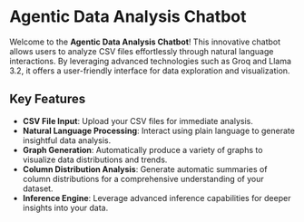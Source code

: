 # Agentic Data Analysis Chatbot

Welcome to the **Agentic Data Analysis Chatbot**! This innovative chatbot allows users to analyze CSV files effortlessly through natural language interactions. By leveraging advanced technologies such as Groq and Llama 3.2, it offers a user-friendly interface for data exploration and visualization.

## Key Features

- **CSV File Input**: Upload your CSV files for immediate analysis.
- **Natural Language Processing**: Interact using plain language to generate insightful data analysis.
- **Graph Generation**: Automatically produce a variety of graphs to visualize data distributions and trends.
- **Column Distribution Analysis**: Generate automatic summaries of column distributions for a comprehensive understanding of your dataset.
- **Inference Engine**: Leverage advanced inference capabilities for deeper insights into your data.
